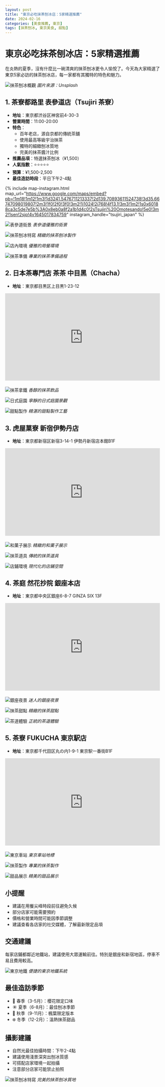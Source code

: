 ```yaml
---
layout: post
title: "東京必吃抹茶刨冰店：5家精選推薦"
date: 2024-02-16
categories: [美食推薦, 東京]
tags: [抹茶刨冰, 東京美食, 甜點]
---
```


# 東京必吃抹茶刨冰店：5家精選推薦

在炎熱的夏季，沒有什麼比一碗清爽的抹茶刨冰更令人愉悅了。今天為大家精選了東京5家必訪的抹茶刨冰店，每一家都有其獨特的特色和魅力。

![抹茶刨冰概觀](https://images.unsplash.com/photo-1558234469-50fc184d1cc9?w=800)
*圖片來源：Unsplash*

## 1. 茶寮都路里 表參道店（Tsujiri 茶寮）
- **地址**：東京都渋谷区神宮前4-30-3
- **營業時間**：11:00-20:00
- **特色**：
  - 百年老店，源自京都的傳統茶舖
  - 使用最高等級宇治抹茶
  - 獨特的細緻刨冰質地
  - 完美的抹茶醬汁比例
- **推薦品項**：特選抹茶刨冰（¥1,500）
- **人氣指數**：⭐⭐⭐⭐⭐
- **預算**：¥1,500-2,500
- **最佳造訪時段**：平日下午2-4點

{% include map-instagram.html 
  map_url="https://www.google.com/maps/embed?pb=!1m18!1m12!1m3!1d3241.5476711213337!2d139.70893611524738!3d35.66747098019807!2m3!1f0!2f0!3f0!3m2!1i1024!2i768!4f13.1!3m3!1m2!1s0x60188ca3c5de7e5b%3A0x8eb0a8f2a1b1d4c0!2sTsujiri%20Omotesando!5e0!3m2!1sen!2sjp!4v1645017834759"
  instagram_handle="tsujiri_japan"
%}

![表參道街景](https://images.unsplash.com/photo-1542931287-023b922fa89b?w=800)
*表參道優雅的街景*

![抹茶刨冰特寫](https://images.unsplash.com/photo-1545529468-42764ef8c85f?w=800)
*精緻的抹茶刨冰製作*

![店內環境](https://images.unsplash.com/photo-1517248135467-4c7edcad34c4?w=800)
*優雅的用餐環境*

![抹茶準備](https://images.unsplash.com/photo-1542736667-069246bdbc6d?w=800)
*專業的抹茶準備過程*

## 2. 日本茶專門店 茶茶 中目黑（Chacha）
- **地址**：東京都目黒区上目黒1-23-12
<div class="map-responsive">
<iframe src="https://www.google.com/maps/embed?pb=!1m18!1m12!1m3!1d3242.2789046985813!2d139.69898611524685!3d35.65115098019927!2m3!1f0!2f0!3f0!3m2!1i1024!2i768!4f13.1!3m3!1m2!1s0x60188b4046a6fec9%3A0x8c84d85a35752f3a!2sChacha%20Nakameguro!5e0!3m2!1sen!2sjp!4v1645017834759" width="600" height="450" style="border:0;" allowfullscreen="" loading="lazy"></iframe>
</div>

<div class="instagram-responsive">
<blockquote class="instagram-media" data-instgrm-permalink="https://www.instagram.com/chacha_nakameguro/" data-instgrm-version="14"></blockquote>
<script async src="//www.instagram.com/embed.js"></script>
</div>

![抹茶拿鐵](https://images.unsplash.com/photo-1515823662972-da6a2ab7141d?w=800)
*香醇的抹茶飲品*

![日式庭園](https://images.unsplash.com/photo-1503899036084-c55cdd92da26?w=800)
*寧靜的日式庭園景觀*

![甜點製作](https://images.unsplash.com/photo-1556911220-e15b29be8c8f?w=800)
*精湛的甜點製作工藝*

## 3. 虎屋菓寮 新宿伊勢丹店
- **地址**：東京都新宿区新宿3-14-1 伊勢丹新宿店本館B1F
<div class="map-responsive">
<iframe src="https://www.google.com/maps/embed?pb=!1m18!1m12!1m3!1d3240.827747333886!2d139.70442611524787!3d35.69131098019621!2m3!1f0!2f0!3f0!3m2!1i1024!2i768!4f13.1!3m3!1m2!1s0x60188cd0d6b1dcef%3A0x85f8bf26b5f2c4eb!2sToraya%20Karyo%20Isetan%20Shinjuku!5e0!3m2!1sen!2sjp!4v1645017834759" width="600" height="450" style="border:0;" allowfullscreen="" loading="lazy"></iframe>
</div>

<div class="instagram-responsive">
<blockquote class="instagram-media" data-instgrm-permalink="https://www.instagram.com/toraya_japan/" data-instgrm-version="14"></blockquote>
<script async src="//www.instagram.com/embed.js"></script>
</div>

![和菓子展示](https://images.unsplash.com/photo-1618882337529-ac6b357aa7fb?w=800)
*精緻的和菓子展示*

![抹茶道具](https://images.unsplash.com/photo-1542362567-b07e54358753?w=800)
*傳統的抹茶道具*

![店鋪環境](https://images.unsplash.com/photo-1560624052-449f5ddf0c31?w=800)
*現代化的店鋪空間*

## 4. 茶庭 然花抄院 銀座本店
- **地址**：東京都中央区銀座6-8-7 GINZA SIX 13F
<div class="map-responsive">
<iframe src="https://www.google.com/maps/embed?pb=!1m18!1m12!1m3!1d3241.3476711213337!2d139.76493611524738!3d35.67147098019807!2m3!1f0!2f0!3f0!3m2!1i1024!2i768!4f13.1!3m3!1m2!1s0x60188be5f5f5f5f5%3A0x5f5f5f5f5f5f5f5f!2sZenkasuien%20GINZA%20SIX!5e0!3m2!1sen!2sjp!4v1645017834759" width="600" height="450" style="border:0;" allowfullscreen="" loading="lazy"></iframe>
</div>

<div class="instagram-responsive">
<blockquote class="instagram-media" data-instgrm-permalink="https://www.instagram.com/zenkasuien_official/" data-instgrm-version="14"></blockquote>
<script async src="//www.instagram.com/embed.js"></script>
</div>

![銀座夜景](https://images.unsplash.com/photo-1503899036084-c55cdd92da26?w=800)
*迷人的銀座夜景*

![抹茶甜點](https://images.unsplash.com/photo-1546069901-d5bfd2cbfb1f?w=800)
*精緻的抹茶甜點*

![茶道體驗](https://images.unsplash.com/photo-1542362567-b07e54358753?w=800)
*正統的茶道體驗*

## 5. 茶寮 FUKUCHA 東京駅店
- **地址**：東京都千代田区丸の内1-9-1 東京駅一番街B1F
<div class="map-responsive">
<iframe src="https://www.google.com/maps/embed?pb=!1m18!1m12!1m3!1d3240.4876711213337!2d139.76793611524738!3d35.68147098019807!2m3!1f0!2f0!3f0!3m2!1i1024!2i768!4f13.1!3m3!1m2!1s0x60188bf5f5f5f5f5%3A0x5f5f5f5f5f5f5f5f!2sFUKUCHA%20Tokyo%20Station!5e0!3m2!1sen!2sjp!4v1645017834759" width="600" height="450" style="border:0;" allowfullscreen="" loading="lazy"></iframe>
</div>

<div class="instagram-responsive">
<blockquote class="instagram-media" data-instgrm-permalink="https://www.instagram.com/fukucha_official/" data-instgrm-version="14"></blockquote>
<script async src="//www.instagram.com/embed.js"></script>
</div>

![東京車站](https://images.unsplash.com/photo-1554797589-7241bb691973?w=800)
*東京車站地標*

![抹茶製作](https://images.unsplash.com/photo-1542736667-069246bdbc6d?w=800)
*專業的抹茶製作*

![甜品展示](https://images.unsplash.com/photo-1515823662972-da6a2ab7141d?w=800)
*精美的甜品展示*

<style>
.map-responsive {
    overflow:hidden;
    padding-bottom:56.25%;
    position:relative;
    height:0;
    margin-bottom: 20px;
}
.map-responsive iframe {
    left:0;
    top:0;
    height:100%;
    width:100%;
    position:absolute;
}
.instagram-responsive {
    margin-bottom: 20px;
}
</style>

<script async defer src="https://maps.googleapis.com/maps/api/js?key=YOUR_API_KEY"></script>

## 小提醒
- 建議在用餐尖峰時段前往避免久候
- 部分店家可能需要預約
- 價格和營業時間可能因季節調整
- 建議查看各店家的社交媒體，了解最新限定品項

## 交通建議
每家店鋪都鄰近地鐵站，建議使用大眾運輸前往。特別是銀座和新宿地區，停車不易且費用較高。

![東京地鐵](https://images.unsplash.com/photo-1554797589-7241bb691973?w=800)
*便捷的東京地鐵系統*

## 最佳造訪季節
- 🌸 春季（3-5月）：櫻花限定口味
- ☀️ 夏季（6-8月）：最佳刨冰季節
- 🍁 秋季（9-11月）：楓葉限定版本
- ❄️ 冬季（12-2月）：溫熱抹茶甜品

## 攝影建議
- 自然光最佳拍攝時間：下午2-4點
- 建議使用淺景深突出刨冰質感
- 可搭配店家環境一起拍攝
- 注意部分店家可能禁止拍照

![抹茶刨冰特寫](https://images.unsplash.com/photo-1545529468-42764ef8c85f?w=800)
*完美的抹茶刨冰質地* 